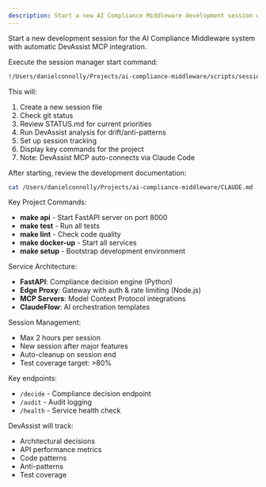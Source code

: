 ```yaml
---
description: Start a new AI Compliance Middleware development session with DevAssist tracking
---
```


Start a new development session for the AI Compliance Middleware system with automatic DevAssist MCP integration.

Execute the session manager start command:
```bash
!/Users/danielconnolly/Projects/ai-compliance-middleware/scripts/session-manager.sh start
```

This will:
1. Create a new session file
2. Check git status  
3. Review STATUS.md for current priorities
4. Run DevAssist analysis for drift/anti-patterns
5. Set up session tracking
6. Display key commands for the project
7. Note: DevAssist MCP auto-connects via Claude Code

After starting, review the development documentation:
```bash
cat /Users/danielconnolly/Projects/ai-compliance-middleware/CLAUDE.md
```

Key Project Commands:
- **make api** - Start FastAPI server on port 8000
- **make test** - Run all tests
- **make lint** - Check code quality
- **make docker-up** - Start all services
- **make setup** - Bootstrap development environment

Service Architecture:
- **FastAPI**: Compliance decision engine (Python)
- **Edge Proxy**: Gateway with auth & rate limiting (Node.js)
- **MCP Servers**: Model Context Protocol integrations
- **ClaudeFlow**: AI orchestration templates

Session Management:
- Max 2 hours per session
- New session after major features
- Auto-cleanup on session end
- Test coverage target: >80%

Key endpoints:
- `/decide` - Compliance decision endpoint
- `/audit` - Audit logging  
- `/health` - Service health check

DevAssist will track:
- Architectural decisions
- API performance metrics
- Code patterns
- Anti-patterns
- Test coverage

